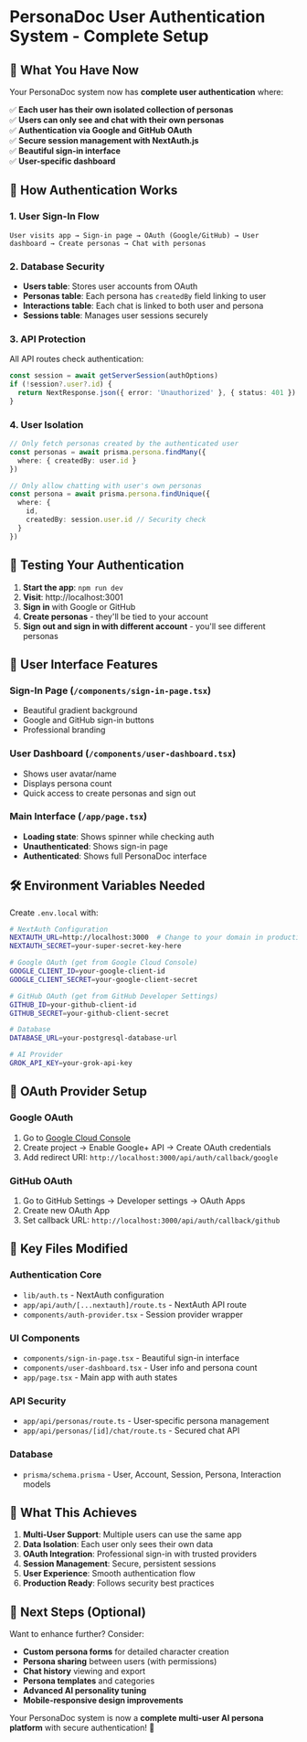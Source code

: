 # PersonaDoc User Authentication System - Complete Setup

## 🎯 What You Have Now

Your PersonaDoc system now has **complete user authentication** where:

✅ **Each user has their own isolated collection of personas**  
✅ **Users can only see and chat with their own personas**  
✅ **Authentication via Google and GitHub OAuth**  
✅ **Secure session management with NextAuth.js**  
✅ **Beautiful sign-in interface**  
✅ **User-specific dashboard**  

## 🔐 How Authentication Works

### 1. **User Sign-In Flow**
```
User visits app → Sign-in page → OAuth (Google/GitHub) → User dashboard → Create personas → Chat with personas
```

### 2. **Database Security**
- **Users table**: Stores user accounts from OAuth
- **Personas table**: Each persona has `createdBy` field linking to user
- **Interactions table**: Each chat is linked to both user and persona
- **Sessions table**: Manages user sessions securely

### 3. **API Protection**
All API routes check authentication:
```typescript
const session = await getServerSession(authOptions)
if (!session?.user?.id) {
  return NextResponse.json({ error: 'Unauthorized' }, { status: 401 })
}
```

### 4. **User Isolation**
```typescript
// Only fetch personas created by the authenticated user
const personas = await prisma.persona.findMany({
  where: { createdBy: user.id }
})

// Only allow chatting with user's own personas
const persona = await prisma.persona.findUnique({
  where: { 
    id,
    createdBy: session.user.id // Security check
  }
})
```

## 🚀 Testing Your Authentication

1. **Start the app**: `npm run dev`
2. **Visit**: http://localhost:3001
3. **Sign in** with Google or GitHub
4. **Create personas** - they'll be tied to your account
5. **Sign out and sign in with different account** - you'll see different personas

## 🎨 User Interface Features

### Sign-In Page (`/components/sign-in-page.tsx`)
- Beautiful gradient background
- Google and GitHub sign-in buttons
- Professional branding

### User Dashboard (`/components/user-dashboard.tsx`)
- Shows user avatar/name
- Displays persona count
- Quick access to create personas and sign out

### Main Interface (`/app/page.tsx`)
- **Loading state**: Shows spinner while checking auth
- **Unauthenticated**: Shows sign-in page
- **Authenticated**: Shows full PersonaDoc interface

## 🛠️ Environment Variables Needed

Create `.env.local` with:

```bash
# NextAuth Configuration
NEXTAUTH_URL=http://localhost:3000  # Change to your domain in production
NEXTAUTH_SECRET=your-super-secret-key-here

# Google OAuth (get from Google Cloud Console)
GOOGLE_CLIENT_ID=your-google-client-id
GOOGLE_CLIENT_SECRET=your-google-client-secret

# GitHub OAuth (get from GitHub Developer Settings)
GITHUB_ID=your-github-client-id  
GITHUB_SECRET=your-github-client-secret

# Database
DATABASE_URL=your-postgresql-database-url

# AI Provider
GROK_API_KEY=your-grok-api-key
```

## 🔧 OAuth Provider Setup

### Google OAuth
1. Go to [Google Cloud Console](https://console.cloud.google.com/)
2. Create project → Enable Google+ API → Create OAuth credentials
3. Add redirect URI: `http://localhost:3000/api/auth/callback/google`

### GitHub OAuth  
1. Go to GitHub Settings → Developer settings → OAuth Apps
2. Create new OAuth App
3. Set callback URL: `http://localhost:3000/api/auth/callback/github`

## 📁 Key Files Modified

### Authentication Core
- `lib/auth.ts` - NextAuth configuration
- `app/api/auth/[...nextauth]/route.ts` - NextAuth API route
- `components/auth-provider.tsx` - Session provider wrapper

### UI Components
- `components/sign-in-page.tsx` - Beautiful sign-in interface
- `components/user-dashboard.tsx` - User info and persona count
- `app/page.tsx` - Main app with auth states

### API Security
- `app/api/personas/route.ts` - User-specific persona management
- `app/api/personas/[id]/chat/route.ts` - Secured chat API

### Database
- `prisma/schema.prisma` - User, Account, Session, Persona, Interaction models

## 🎉 What This Achieves

1. **Multi-User Support**: Multiple users can use the same app
2. **Data Isolation**: Each user only sees their own data
3. **OAuth Integration**: Professional sign-in with trusted providers
4. **Session Management**: Secure, persistent sessions
5. **User Experience**: Smooth authentication flow
6. **Production Ready**: Follows security best practices

## 🚀 Next Steps (Optional)

Want to enhance further? Consider:

- **Custom persona forms** for detailed character creation
- **Persona sharing** between users (with permissions)
- **Chat history** viewing and export
- **Persona templates** and categories
- **Advanced AI personality tuning**
- **Mobile-responsive design improvements**

Your PersonaDoc system is now a **complete multi-user AI persona platform** with secure authentication! 🎊
